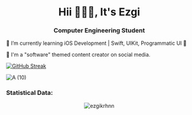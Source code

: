 <h1 align="center">Hii 🙋🏻‍♀️, It's Ezgi </h1>
<h3 align="center"> Computer Engineering Student </h3>



💜 I’m currently learning iOS Development | Swift, UIKit, Programmatic UI 📱

🍭 I'm a "software" themed content creator on social media.


<a href="https://git.io/streak-stats"><img src="https://streak-stats.demolab.com?user=ezgikrhnn&theme=tokyonight-duo&hide_total_contributions=true" alt="GitHub Streak" /></a>



![A (10)](https://github.com/ezgikrhnn/ezgikrhnn/assets/109277079/f9315162-f920-44d3-85fd-cc39324ea13e)



<h3>Statistical Data:</h3>
<p align="center">
  <img src="https://github-readme-stats.vercel.app/api/top-langs?username=ezgikrhnn&show_icons=true&locale=en&bg_color=0d1117&text_color=ffffff&layout=compact" alt="ezgikrhnn"/>
</p>



 

